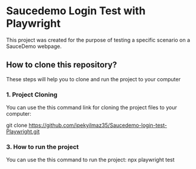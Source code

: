 # Saucedemo Login Test with Playwright

This project was created for the purpose of testing a specific scenario on a SauceDemo webpage.

## How to clone this repository?

These steps will help you to clone and run the project to your computer

### 1. Project Cloning

You can use the this command link for cloning the project files to your computer:

git clone  https://github.com/ipekyilmaz35/Saucedemo-login-test-Playwright.git

### 3. How to run the project

You can use the this command to run the project: npx playwright test